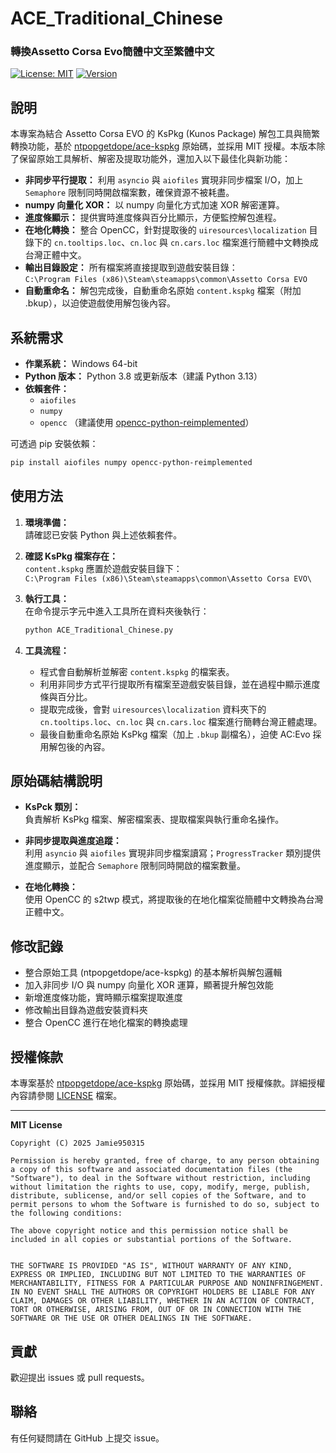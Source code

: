 
# ACE_Traditional_Chinese 
### 轉換Assetto Corsa Evo簡體中文至繁體中文

[![License: MIT](https://img.shields.io/badge/License-MIT-yellow.svg)](https://opensource.org/licenses/MIT) [![Version](https://img.shields.io/badge/version-1.0.0-green)](https://github.com/jamie950315/ACE_Traditional_Chinese)

## 說明

本專案為結合 Assetto Corsa EVO 的 KsPkg (Kunos Package) 解包工具與簡繁轉換功能，基於 [ntpopgetdope/ace-kspkg](https://github.com/ntpopgetdope/ace-kspkg) 原始碼，並採用 MIT 授權。本版本除了保留原始工具解析、解密及提取功能外，還加入以下最佳化與新功能：

- **非同步平行提取：** 利用 `asyncio` 與 `aiofiles` 實現非同步檔案 I/O，加上 `Semaphore` 限制同時開啟檔案數，確保資源不被耗盡。
- **numpy 向量化 XOR：** 以 numpy 向量化方式加速 XOR 解密運算。
- **進度條顯示：** 提供實時進度條與百分比顯示，方便監控解包進程。
- **在地化轉換：** 整合 OpenCC，針對提取後的 `uiresources\localization` 目錄下的 `cn.tooltips.loc`、`cn.loc` 與 `cn.cars.loc` 檔案進行簡體中文轉換成台灣正體中文。
- **輸出目錄設定：** 所有檔案將直接提取到遊戲安裝目錄：  
  `C:\Program Files (x86)\Steam\steamapps\common\Assetto Corsa EVO`
- **自動重命名：** 解包完成後，自動重命名原始 `content.kspkg` 檔案（附加 .bkup），以迫使遊戲使用解包後內容。

## 系統需求

- **作業系統：** Windows 64-bit
- **Python 版本：** Python 3.8 或更新版本（建議 Python 3.13）
- **依賴套件：**
  - `aiofiles`
  - `numpy`
  - `opencc` （建議使用 [opencc-python-reimplemented](https://pypi.org/project/opencc-python-reimplemented/)）

可透過 pip 安裝依賴：
```bash
pip install aiofiles numpy opencc-python-reimplemented
```

## 使用方法

1. **環境準備：**  
   請確認已安裝 Python 與上述依賴套件。

2. **確認 KsPkg 檔案存在：**  
   `content.kspkg` 應置於遊戲安裝目錄下：  
   `C:\Program Files (x86)\Steam\steamapps\common\Assetto Corsa EVO\`

3. **執行工具：**  
   在命令提示字元中進入工具所在資料夾後執行：
   ```bash
   python ACE_Traditional_Chinese.py
   ```

4. **工具流程：**  
   - 程式會自動解析並解密 `content.kspkg` 的檔案表。
   - 利用非同步方式平行提取所有檔案至遊戲安裝目錄，並在過程中顯示進度條與百分比。
   - 提取完成後，會對 `uiresources\localization` 資料夾下的 `cn.tooltips.loc`、`cn.loc` 與 `cn.cars.loc` 檔案進行簡轉台灣正體處理。
   - 最後自動重命名原始 KsPkg 檔案（加上 `.bkup` 副檔名），迫使 AC:Evo 採用解包後的內容。

## 原始碼結構說明

- **KsPck 類別：**  
  負責解析 KsPkg 檔案、解密檔案表、提取檔案與執行重命名操作。

- **非同步提取與進度追蹤：**  
  利用 `asyncio` 與 `aiofiles` 實現非同步檔案讀寫；`ProgressTracker` 類別提供進度顯示，並配合 `Semaphore` 限制同時開啟的檔案數量。

- **在地化轉換：**  
  使用 OpenCC 的 s2twp 模式，將提取後的在地化檔案從簡體中文轉換為台灣正體中文。

## 修改記錄

- 整合原始工具 (ntpopgetdope/ace-kspkg) 的基本解析與解包邏輯
- 加入非同步 I/O 與 numpy 向量化 XOR 運算，顯著提升解包效能
- 新增進度條功能，實時顯示檔案提取進度
- 修改輸出目錄為遊戲安裝資料夾
- 整合 OpenCC 進行在地化檔案的轉換處理

## 授權條款

本專案基於 [ntpopgetdope/ace-kspkg](https://github.com/ntpopgetdope/ace-kspkg) 原始碼，並採用 MIT 授權條款。詳細授權內容請參閱 [LICENSE](LICENSE) 檔案。

---

**MIT License**

```
Copyright (C) 2025 Jamie950315

Permission is hereby granted, free of charge, to any person obtaining a copy of this software and associated documentation files (the "Software"), to deal in the Software without restriction, including without limitation the rights to use, copy, modify, merge, publish, distribute, sublicense, and/or sell copies of the Software, and to permit persons to whom the Software is furnished to do so, subject to the following conditions:

The above copyright notice and this permission notice shall be included in all copies or substantial portions of the Software.


THE SOFTWARE IS PROVIDED "AS IS", WITHOUT WARRANTY OF ANY KIND, EXPRESS OR IMPLIED, INCLUDING BUT NOT LIMITED TO THE WARRANTIES OF MERCHANTABILITY, FITNESS FOR A PARTICULAR PURPOSE AND NONINFRINGEMENT. IN NO EVENT SHALL THE AUTHORS OR COPYRIGHT HOLDERS BE LIABLE FOR ANY CLAIM, DAMAGES OR OTHER LIABILITY, WHETHER IN AN ACTION OF CONTRACT, TORT OR OTHERWISE, ARISING FROM, OUT OF OR IN CONNECTION WITH THE SOFTWARE OR THE USE OR OTHER DEALINGS IN THE SOFTWARE.
```

## 貢獻

歡迎提出 issues 或 pull requests。

## 聯絡

有任何疑問請在 GitHub 上提交 issue。

